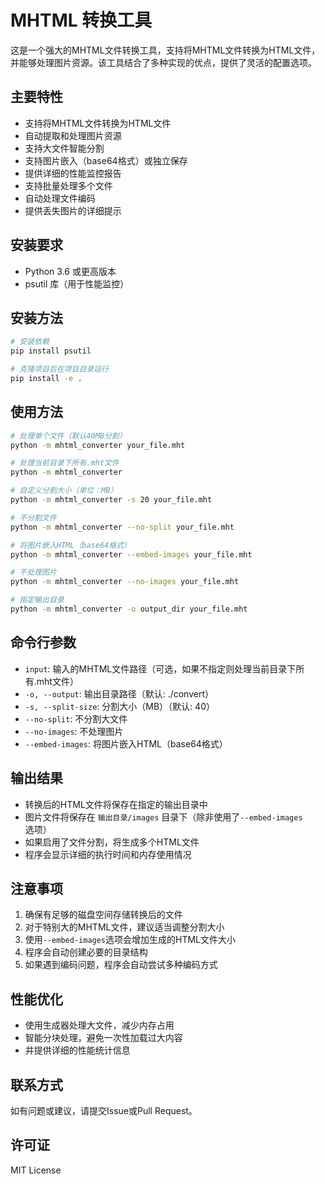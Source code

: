 # MHTML 转换工具

这是一个强大的MHTML文件转换工具，支持将MHTML文件转换为HTML文件，并能够处理图片资源。该工具结合了多种实现的优点，提供了灵活的配置选项。

## 主要特性

- 支持将MHTML文件转换为HTML文件
- 自动提取和处理图片资源
- 支持大文件智能分割
- 支持图片嵌入（base64格式）或独立保存
- 提供详细的性能监控报告
- 支持批量处理多个文件
- 自动处理文件编码
- 提供丢失图片的详细提示

## 安装要求

- Python 3.6 或更高版本
- psutil 库（用于性能监控）

## 安装方法

```bash
# 安装依赖
pip install psutil

# 克隆项目后在项目目录运行
pip install -e .
```

## 使用方法

```bash
# 处理单个文件（默认40MB分割）
python -m mhtml_converter your_file.mht

# 处理当前目录下所有.mht文件
python -m mhtml_converter

# 自定义分割大小（单位：MB）
python -m mhtml_converter -s 20 your_file.mht

# 不分割文件
python -m mhtml_converter --no-split your_file.mht

# 将图片嵌入HTML（base64格式）
python -m mhtml_converter --embed-images your_file.mht

# 不处理图片
python -m mhtml_converter --no-images your_file.mht

# 指定输出目录
python -m mhtml_converter -o output_dir your_file.mht
```

## 命令行参数

- `input`: 输入的MHTML文件路径（可选，如果不指定则处理当前目录下所有.mht文件）
- `-o, --output`: 输出目录路径（默认: ./convert）
- `-s, --split-size`: 分割大小（MB）（默认: 40）
- `--no-split`: 不分割大文件
- `--no-images`: 不处理图片
- `--embed-images`: 将图片嵌入HTML（base64格式）

## 输出结果

- 转换后的HTML文件将保存在指定的输出目录中
- 图片文件将保存在 `输出目录/images` 目录下（除非使用了`--embed-images`选项）
- 如果启用了文件分割，将生成多个HTML文件
- 程序会显示详细的执行时间和内存使用情况

## 注意事项

1. 确保有足够的磁盘空间存储转换后的文件
2. 对于特别大的MHTML文件，建议适当调整分割大小
3. 使用`--embed-images`选项会增加生成的HTML文件大小
4. 程序会自动创建必要的目录结构
5. 如果遇到编码问题，程序会自动尝试多种编码方式

## 性能优化

- 使用生成器处理大文件，减少内存占用
- 智能分块处理，避免一次性加载过大内容
- 并提供详细的性能统计信息

## 联系方式

如有问题或建议，请提交Issue或Pull Request。

## 许可证

MIT License
